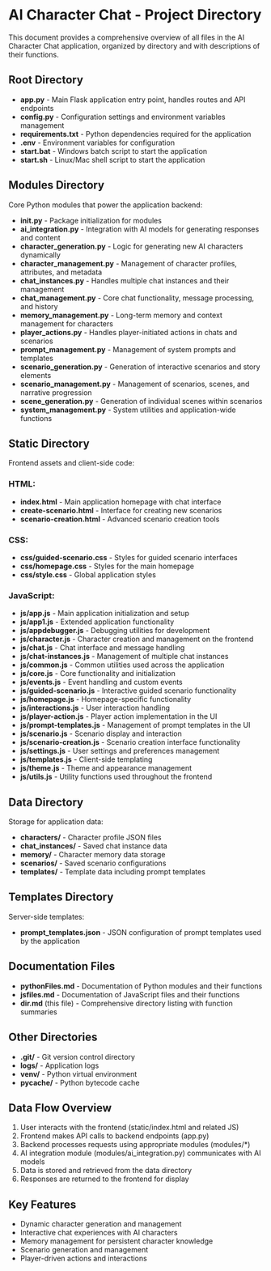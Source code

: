 # AI Character Chat - Project Directory

This document provides a comprehensive overview of all files in the AI Character Chat application, organized by directory and with descriptions of their functions.

## Root Directory

- **app.py** - Main Flask application entry point, handles routes and API endpoints
- **config.py** - Configuration settings and environment variables management
- **requirements.txt** - Python dependencies required for the application
- **.env** - Environment variables for configuration
- **start.bat** - Windows batch script to start the application
- **start.sh** - Linux/Mac shell script to start the application

## Modules Directory

Core Python modules that power the application backend:

- **__init__.py** - Package initialization for modules
- **ai_integration.py** - Integration with AI models for generating responses and content
- **character_generation.py** - Logic for generating new AI characters dynamically
- **character_management.py** - Management of character profiles, attributes, and metadata
- **chat_instances.py** - Handles multiple chat instances and their management
- **chat_management.py** - Core chat functionality, message processing, and history
- **memory_management.py** - Long-term memory and context management for characters
- **player_actions.py** - Handles player-initiated actions in chats and scenarios
- **prompt_management.py** - Management of system prompts and templates
- **scenario_generation.py** - Generation of interactive scenarios and story elements
- **scenario_management.py** - Management of scenarios, scenes, and narrative progression
- **scene_generation.py** - Generation of individual scenes within scenarios
- **system_management.py** - System utilities and application-wide functions

## Static Directory

Frontend assets and client-side code:

### HTML:
- **index.html** - Main application homepage with chat interface
- **create-scenario.html** - Interface for creating new scenarios
- **scenario-creation.html** - Advanced scenario creation tools

### CSS:
- **css/guided-scenario.css** - Styles for guided scenario interfaces
- **css/homepage.css** - Styles for the main homepage
- **css/style.css** - Global application styles

### JavaScript:
- **js/app.js** - Main application initialization and setup
- **js/app1.js** - Extended application functionality
- **js/appdebugger.js** - Debugging utilities for development
- **js/character.js** - Character creation and management on the frontend
- **js/chat.js** - Chat interface and message handling
- **js/chat-instances.js** - Management of multiple chat instances
- **js/common.js** - Common utilities used across the application
- **js/core.js** - Core functionality and initialization
- **js/events.js** - Event handling and custom events
- **js/guided-scenario.js** - Interactive guided scenario functionality
- **js/homepage.js** - Homepage-specific functionality
- **js/interactions.js** - User interaction handling
- **js/player-action.js** - Player action implementation in the UI
- **js/prompt-templates.js** - Management of prompt templates in the UI
- **js/scenario.js** - Scenario display and interaction
- **js/scenario-creation.js** - Scenario creation interface functionality
- **js/settings.js** - User settings and preferences management
- **js/templates.js** - Client-side templating
- **js/theme.js** - Theme and appearance management
- **js/utils.js** - Utility functions used throughout the frontend

## Data Directory

Storage for application data:

- **characters/** - Character profile JSON files
- **chat_instances/** - Saved chat instance data
- **memory/** - Character memory data storage
- **scenarios/** - Saved scenario configurations
- **templates/** - Template data including prompt templates

## Templates Directory

Server-side templates:

- **prompt_templates.json** - JSON configuration of prompt templates used by the application

## Documentation Files

- **pythonFiles.md** - Documentation of Python modules and their functions
- **jsfiles.md** - Documentation of JavaScript files and their functions
- **dir.md** (this file) - Comprehensive directory listing with function summaries

## Other Directories

- **.git/** - Git version control directory
- **logs/** - Application logs
- **venv/** - Python virtual environment
- **__pycache__/** - Python bytecode cache

## Data Flow Overview

1. User interacts with the frontend (static/index.html and related JS)
2. Frontend makes API calls to backend endpoints (app.py)
3. Backend processes requests using appropriate modules (modules/*)
4. AI integration module (modules/ai_integration.py) communicates with AI models
5. Data is stored and retrieved from the data directory
6. Responses are returned to the frontend for display

## Key Features

- Dynamic character generation and management
- Interactive chat experiences with AI characters
- Memory management for persistent character knowledge
- Scenario generation and management
- Player-driven actions and interactions 